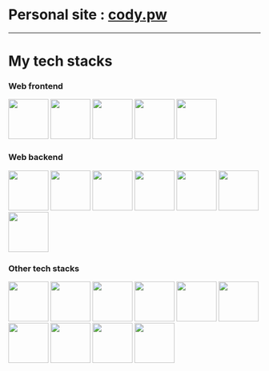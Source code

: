 
# Personal site : [cody.pw](https://cody.pw)

--- 

# My tech stacks

### Web frontend

<p float="left">
<img src="https://seeklogo.com/images/N/next-js-logo-8FCFF51DD2-seeklogo.com.png" height=80 />
<img src="https://seeklogo.com/images/R/react-logo-7B3CE81517-seeklogo.com.png" height=80 />
<img src="https://seeklogo.com/images/T/typescript-logo-B29A3F462D-seeklogo.com.png" height=80 />
<img src="https://upload.wikimedia.org/wikipedia/commons/thumb/d/d5/Tailwind_CSS_Logo.svg/2048px-Tailwind_CSS_Logo.svg.png" height=80 />
<img src="https://cdn-icons-png.flaticon.com/512/5968/5968322.png" height=80 />
</p>

### Web backend

<p float="left">
<img src="https://seeklogo.com/images/N/next-js-logo-8FCFF51DD2-seeklogo.com.png" height=80 />
<img src="https://www.svgrepo.com/show/327408/logo-vercel.svg" height=80 />
<img src="https://www.freelogovectors.net/wp-content/uploads/2022/01/prisma_logo-freelogovectors.net_.png" height=80 />
<img src="http://assets.stickpng.com/images/5847f40ecef1014c0b5e488a.png" height=80 />
<img src="https://seeklogo.com/images/T/typescript-logo-B29A3F462D-seeklogo.com.png" height=80 />
<img src="https://cdn-icons-png.flaticon.com/512/5968/5968322.png" height=80 />
<img src="https://user-images.githubusercontent.com/8386499/105239291-a2e69180-5b21-11eb-8b49-f2800f0d2b23.png" height=80 />
</p>


### Other tech stacks

<p float="left">
<img src="https://upload.wikimedia.org/wikipedia/commons/thumb/9/95/Vue.js_Logo_2.svg/1184px-Vue.js_Logo_2.svg.png" height=80 />
<img src="https://upload.wikimedia.org/wikipedia/commons/thumb/9/91/Electron_Software_Framework_Logo.svg/1200px-Electron_Software_Framework_Logo.svg.png" height=80 />
<img src="https://upload.wikimedia.org/wikipedia/commons/thumb/1/1b/Svelte_Logo.svg/1200px-Svelte_Logo.svg.png" height=80 />
<img src="https://upload.wikimedia.org/wikipedia/commons/thumb/c/c3/Python-logo-notext.svg/2048px-Python-logo-notext.svg.png" height=80 />
<img src="https://seeklogo.com/images/C/c-sharp-c-logo-02F17714BA-seeklogo.com.png" height=80 />
<img src="https://raw.githubusercontent.com/reduxjs/redux/master/logo/logo.png" height=80 />
<img src="https://upload.wikimedia.org/wikipedia/commons/thumb/1/18/ISO_C%2B%2B_Logo.svg/306px-ISO_C%2B%2B_Logo.svg.png" height=80 />
<img src="https://i.redd.it/tu3gt6ysfxq71.png" height=80 />
<img src="https://cdn-icons-png.flaticon.com/512/226/226777.png" height=80 />
<img src="https://www.scala-lang.org/resources/img/frontpage/scala-spiral.png" height=80 />
</p>

